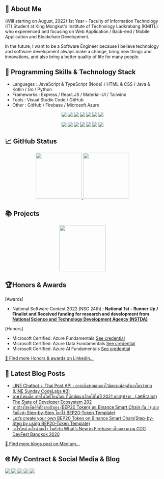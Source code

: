 ## 👋 About Me
(Will starting on August, 2022) 1st Year - Faculty of Information Technology (IT) Student at King Mongkut's Institute of Technology Ladkrabang (KMITL) who experienced and focusing on Web Application / Back-end / Mobile Application and Blockchain Development.

In the future, I want to be a Software Engineer because I believe technology and software development always make a change, bring new things and innovations, and also bring a better quality of life for many people. 

## 💼 Programming Skills & Technology Stack

- Languages : JavaScript & TypeScript (Node) / HTML & CSS / Java & Kotlin / Go / Python
- Frameworks : Express / React.JS / Material-UI / Tailwind
- Tools : Visual Studio Code / GitHub
- Other : GitHub / Firebase / Microsoft Azure
<p align="center">
 <a> <img src="https://img.shields.io/badge/JavaScript-F7DF1E?style=for-the-badge&logo=javascript&logoColor=black"/> </a>
 <a> <img src="https://img.shields.io/badge/TypeScript-007ACC?style=for-the-badge&logo=typescript&logoColor=white"/> </a>
 <a> <img src="https://img.shields.io/badge/Java-ED8B00?style=for-the-badge&logo=java&logoColor=white"/> </a>
 <a> <img src="https://img.shields.io/badge/Kotlin-0095D5?&style=for-the-badge&logo=kotlin&logoColor=white"/> </a>
 <a> <img src="https://img.shields.io/badge/Dart-0175C2?style=for-the-badge&logo=dart&logoColor=white"/> </a>
 <a> <img src="https://img.shields.io/badge/Python-3776AB?style=for-the-badge&logo=python&logoColor=white"/> </a>
 <a> <img src="https://img.shields.io/badge/Go-00ADD8?style=for-the-badge&logo=go&logoColor=white"/> </a>
</p>

<p align="center">
 <a> <img src="https://img.shields.io/badge/Node.js-43853D?style=for-the-badge&logo=node.js&logoColor=white"/> </a>
 <a> <img src="https://img.shields.io/badge/Express.js-000000?style=for-the-badge&logo=express&logoColor=white"/> </a>
 <a> <img src="https://img.shields.io/badge/npm-CB3837?style=for-the-badge&logo=npm&logoColor=white"/> </a>
 <a> <img src="https://img.shields.io/badge/React-20232A?style=for-the-badge&logo=react&logoColor=61DAFB"/> </a>
 <a> <img src="https://img.shields.io/badge/Material--UI-0081CB?style=for-the-badge&logo=material-ui&logoColor=white"/> </a>
 <a> <img src="https://img.shields.io/badge/Microsoft-666666?style=for-the-badge&logo=microsoft&logoColor=white"/> </a>
 <a> <img src="https://img.shields.io/badge/firebase-ffca28?style=for-the-badge&logo=firebase&logoColor=black"/> </a>
</p>

## 📈 GitHub Status

<p align="center">
 <a href="https://github-readme-stats.vercel.app/api?username=misterfocusth&show_icons=true&count_private=true&include_all_commits=true"> <img height='150' src="https://github-readme-stats.vercel.app/api?username=misterfocusth&show_icons=true&count_private=true&include_all_commits=true"/> </a>
 <a href="https://badge42.vercel.app/api/v2/cl2qdxvri012509mllmg19men/stats?cursusId=3&coalitionId=undefined"> <img height='150' src="https://badge42.vercel.app/api/v2/cl2qdxvri012509mllmg19men/stats?cursusId=3&coalitionId=undefined"/> </a>
</p>


## 📚 Projects

<p align="center">
 <a href="https://github.com/misterfocusth/Sri-Ayudhya-School-WeRe-Project" > <img height='150' src="https://github-readme-stats.vercel.app/api/pin/?username=misterfocusth&repo=Sri-Ayudhya-School-WeRe-Project" > </a>
</p>

## 🏆Honors & Awards

[Awards]
- National Software Contest 2022 (NSC 24th) : <b>National 1st - Runner Up / Finalist and Received funding for research and development from [National Science and Technology Development Agency (NSTDA)](https://www.nstda.or.th/home/)</b>

[Honors]
- Microsoft Certified: Azure Fundamentals [See credential](https://www.youracclaim.com/badges/8c410943-c97c-4f11-98a7-4161e5ee1d4e)
- Microsoft Certified: Azure Data Fundamentals [See credential](https://www.youracclaim.com/badges/25a2c902-a2a1-4ddc-8699-3f884c0ef8df?source=linked_in_profile)
- Microsoft Certified: Azure AI Fundamentals [See credential](https://www.credly.com/earner/earned/badge/4ad8145a-c937-42dc-b9c6-afc22c3454ba)

[🔎 Find more Honors & awards on Linkedin...](https://www.linkedin.com/in/sila-pakdeewong/)

## 📝 Latest Blog Posts

- [LINE Chatbot + Thai Post API : อยากมีเเชทบอทเอาไว้ติดตามพัสดุตัวเองใครว่ายาก (LINE Sunday CodeLabs #3)](https://misterfocusth.medium.com/line-chatbot-thai-post-api-%E0%B8%AD%E0%B8%A2%E0%B8%B2%E0%B8%81%E0%B8%A1%E0%B8%B5%E0%B9%80%E0%B9%80%E0%B8%8A%E0%B8%97%E0%B8%9A%E0%B8%AD%E0%B8%97%E0%B9%80%E0%B8%AD%E0%B8%B2%E0%B9%84%E0%B8%A7%E0%B9%89%E0%B8%95%E0%B8%B4%E0%B8%94%E0%B8%95%E0%B8%B2%E0%B8%A1%E0%B8%9E%E0%B8%B1%E0%B8%AA%E0%B8%94%E0%B8%B8%E0%B8%95%E0%B8%B1%E0%B8%A7%E0%B9%80%E0%B8%AD%E0%B8%87%E0%B9%83%E0%B8%84%E0%B8%A3%E0%B8%A7%E0%B9%88%E0%B8%B2%E0%B8%A2%E0%B8%B2%E0%B8%81-eb0776ceb315)
- [ภาษาไหนเด็ด เทคโนโลยีไหนโดน ที่นักพัฒนาเลือกใช้ในปี 2021 บทสรุปจาก : (JetBrains) The State of Developer Ecosystem 202](https://misterfocusth.medium.com/jetbrain-the-state-of-developer-2021-709d1e8187a8)
- [มาสร้างโทเค็นดิจิทัลของตัวเอง (BEP20 Token) บน Binance Smart Chain กัน ! (เเบบจับมือทำ Step-by-Step โดยใช้ BEP20-Token Template)](https://misterfocusth.medium.com/%E0%B8%A1%E0%B8%B2%E0%B8%AA%E0%B8%A3%E0%B9%89%E0%B8%B2%E0%B8%87%E0%B9%82%E0%B8%97%E0%B9%80%E0%B8%84%E0%B9%87%E0%B8%99%E0%B8%94%E0%B8%B4%E0%B8%88%E0%B8%B4%E0%B8%97%E0%B8%B1%E0%B8%A5%E0%B8%82%E0%B8%AD%E0%B8%87%E0%B8%95%E0%B8%B1%E0%B8%A7%E0%B9%80%E0%B8%AD%E0%B8%87-bep20-token-%E0%B8%9A%E0%B8%99-binance-smart-chain-%E0%B8%81%E0%B8%B1%E0%B8%99-%E0%B8%88%E0%B8%B1%E0%B8%9A%E0%B8%A1%E0%B8%B7%E0%B8%AD%E0%B8%97%E0%B8%B3-step-by-step-f10c57413b8f)
- [Let’s create your own BEP20 Token on Binance Smart Chain(Step-by-Step by using BEP20-Token Template)](https://misterfocusth.medium.com/lets-create-your-own-bep20-token-on-binance-smart-chain-step-by-step-by-using-bep20-token-c41eacd1a5da)
- [อะไรใหม่ อะไรน่าสนใจ ในหัวข้อ What’s New in Firebase เก็บตกจากงาน GDG DevFest Bangkok 2020](https://medium.com/firebasethailand/%E0%B8%AD%E0%B8%B0%E0%B9%84%E0%B8%A3%E0%B9%83%E0%B8%AB%E0%B8%A1%E0%B9%88-%E0%B8%AD%E0%B8%B0%E0%B9%84%E0%B8%A3%E0%B8%99%E0%B9%88%E0%B8%B2%E0%B8%AA%E0%B8%99%E0%B9%83%E0%B8%88-%E0%B9%83%E0%B8%99%E0%B8%AB%E0%B8%B1%E0%B8%A7%E0%B8%82%E0%B9%89%E0%B8%AD-whats-new-in-firebase-%E0%B9%80%E0%B8%81%E0%B9%87%E0%B8%9A%E0%B8%95%E0%B8%81%E0%B8%88%E0%B8%B2%E0%B8%81%E0%B8%87%E0%B8%B2%E0%B8%99-gdg-devfest-bangkok-2020-b0c7f1c52acc)

[🔎 Find more blogs post on Medium...](https://misterfocusth.medium.com/)

## 🌐 My Contract & Social Media & Blog
<p align="left">
 <a href="https://web.facebook.com/Silapakdeewong2546"> <img src="https://img.shields.io/badge/Facebook-1877F2?style=for-the-badge&logo=facebook&logoColor=white"/> </a>
 <a href="https://twitter.com/FocusPakdeewong"> <img src="https://img.shields.io/badge/Twitter-1DA1F2?style=for-the-badge&logo=twitter&logoColor=white"/> </a>
 <a href="https://www.linkedin.com/in/sila-pakdeewong/"> <img src="https://img.shields.io/badge/LinkedIn-0077B5?style=for-the-badge&logo=linkedin&logoColor=white"/> </a>
 <a href="https://www.youtube.com/c/MISTERFOCUSTH"> <img src="https://img.shields.io/badge/YouTube-FF0000?style=for-the-badge&logo=youtube&logoColor=white"/> </a>
 <a href="https://medium.com/@misterfocusth"> <img src="https://img.shields.io/badge/Medium-12100E?style=for-the-badge&logo=medium&logoColor=white"/> </a>
</p>
